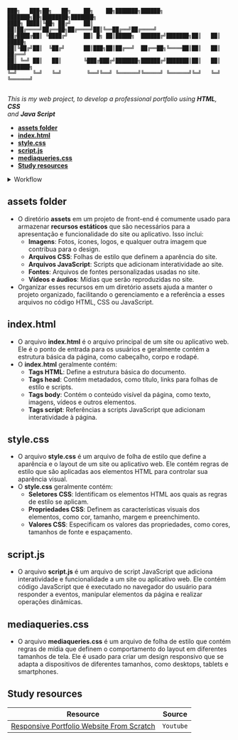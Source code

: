 ```
███╗   ███╗██╗   ██╗    ██╗    ██╗███████╗██████╗ ███████╗██╗████████╗███████╗
████╗ ████║╚██╗ ██╔╝    ██║    ██║██╔════╝██╔══██╗██╔════╝██║╚══██╔══╝██╔════╝
██╔████╔██║ ╚████╔╝     ██║ █╗ ██║█████╗  ██████╔╝███████╗██║   ██║   █████╗  
██║╚██╔╝██║  ╚██╔╝      ██║███╗██║██╔══╝  ██╔══██╗╚════██║██║   ██║   ██╔══╝  
██║ ╚═╝ ██║   ██║       ╚███╔███╔╝███████╗██████╔╝███████║██║   ██║   ███████╗
╚═╝     ╚═╝   ╚═╝        ╚══╝╚══╝ ╚══════╝╚═════╝ ╚══════╝╚═╝   ╚═╝   ╚══════╝
                                                                                          
```
                                             
*This is my web project, to develop a professional portfolio using **HTML**, **CSS**\
and **Java Script***

 <!-- Skills | Grade |
:------:|:-----:|
[**Imperative programming**] [**Object-oriented programming**] [**Rigor**] | **Subscribed :atom:** -->

<!-- * **[Introduction](#introduction)**
  * **[General rules](#general-rules)**
  * **[design requirements](#alguns-requisitos-de-design)**
  * **[Read me](#read-me)**
* **[Wiki](https://github.com/faleite/42cpp00/wiki/Module-V)**
* **[Roadmap](https://faleite.github.io/cpp)** -->
* **[assets folder](#assets-folder)**
* **[index.html](#index.html)**
* **[style.css](#style.css)**
* **[script.js](#script.js)**
* **[mediaqueries.css](#mediaqueries.css)**
* **[Study resources](#study-resources)**
<!-- * ### [Usage]() -->
<!-- * ### [Workflow](#workflow-1) -->
<!-- * ### [Tools](#tools-1) -->

<details>
  <summary>Workflow</summary>

- [Stopedd Video at](https://youtu.be/ldwlOzRvYOU?si=MdqSINgGUsxVRPrX&t=2417) 

</details>

## assets folder
- O diretório **assets** em um projeto de front-end é comumente usado para armazenar **recursos estáticos** que são necessários para a apresentação e funcionalidade do site ou aplicativo. Isso inclui:
  - **Imagens**: Fotos, ícones, logos, e qualquer outra imagem que contribua para o design.
  - **Arquivos CSS**: Folhas de estilo que definem a aparência do site.
  - **Arquivos JavaScript**: Scripts que adicionam interatividade ao site.
  - **Fontes**: Arquivos de fontes personalizadas usadas no site.
  - **Vídeos e áudios**: Mídias que serão reproduzidas no site.
- Organizar esses recursos em um diretório assets ajuda a manter o projeto organizado, facilitando o gerenciamento e a referência a esses arquivos no código HTML, CSS ou JavaScript.

## index.html
- O arquivo **index.html** é o arquivo principal de um site ou aplicativo web. Ele é o ponto de entrada para os usuários e geralmente contém a estrutura básica da página, como cabeçalho, corpo e rodapé.
- O **index.html** geralmente contém:
  - **Tags HTML**: Define a estrutura básica do documento.
  - **Tags head**: Contém metadados, como título, links para folhas de estilo e scripts.
  - **Tags body**: Contém o conteúdo visível da página, como texto, imagens, vídeos e outros elementos.
  - **Tags script**: Referências a scripts JavaScript que adicionam interatividade à página.

## style.css
- O arquivo **style.css** é um arquivo de folha de estilo que define a aparência e o layout de um site ou aplicativo web. Ele contém regras de estilo que são aplicadas aos elementos HTML para controlar sua aparência visual.
- O **style.css** geralmente contém:
  - **Seletores CSS**: Identificam os elementos HTML aos quais as regras de estilo se aplicam.
  - **Propriedades CSS**: Definem as características visuais dos elementos, como cor, tamanho, margem e preenchimento.
  - **Valores CSS**: Especificam os valores das propriedades, como cores, tamanhos de fonte e espaçamento.

## script.js
- O arquivo **script.js** é um arquivo de script JavaScript que adiciona interatividade e funcionalidade a um site ou aplicativo web. Ele contém código JavaScript que é executado no navegador do usuário para responder a eventos, manipular elementos da página e realizar operações dinâmicas.

## mediaqueries.css
- O arquivo **mediaqueries.css** é um arquivo de folha de estilo que contém regras de mídia que definem o comportamento do layout em diferentes tamanhos de tela. Ele é usado para criar um design responsivo que se adapta a dispositivos de diferentes tamanhos, como desktops, tablets e smartphones.

## Study resources
Resource | Source
---------|:-----:
[Responsive Portfolio Website From Scratch](https://youtu.be/ldwlOzRvYOU?si=ODCypc1Rks16rA9g) | `Youtube`